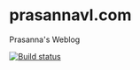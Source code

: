 # prasannavl.com

Prasanna's Weblog

[![Build status](https://travis-ci.org/prasannavl/prasannavl.com.svg)](https://travis-ci.org/prasannavl/prasannavl.com)
